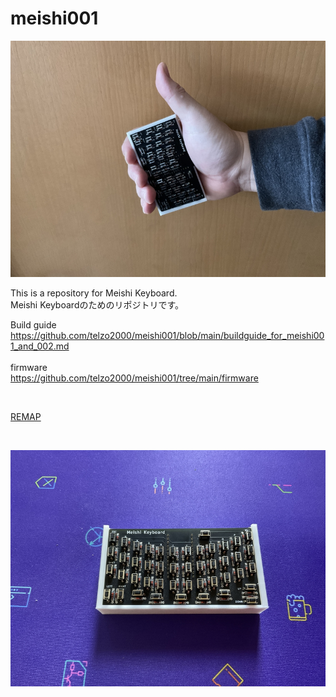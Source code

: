 # meishi001

![](img/img00001.jpg)

This is a repository for Meishi Keyboard.
<br>
Meishi Keyboardのためのリポジトリです。
<br>

Build guide
<br>
https://github.com/telzo2000/meishi001/blob/main/buildguide_for_meishi001_and_002.md
<br>
<br>
firmware
<br>
https://github.com/telzo2000/meishi001/tree/main/firmware

<br>

[REMAP](https://remap-keys.app/catalog/LnDFLEBLKVYKpWCBQks4)

<br>

![](img/img00004.jpg)

